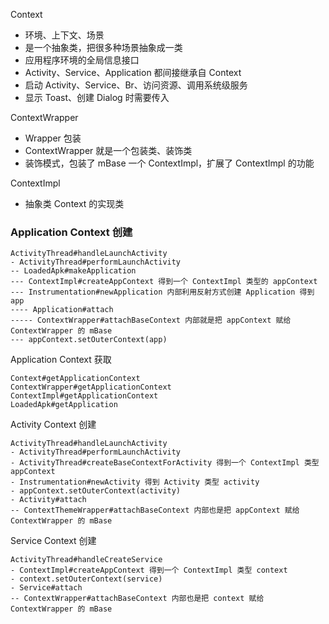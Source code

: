 

Context

- 环境、上下文、场景
- 是一个抽象类，把很多种场景抽象成一类
- 应用程序环境的全局信息接口
- Activity、Service、Application 都间接继承自 Context
- 启动 Activity、Service、Br、访问资源、调用系统级服务
- 显示 Toast、创建 Dialog 时需要传入





ContextWrapper

- Wrapper 包装
- ContextWrapper 就是一个包装类、装饰类
- 装饰模式，包装了 mBase 一个 ContextImpl，扩展了 ContextImpl 的功能



ContextImpl

- 抽象类 Context 的实现类



### Application Context 创建

```
ActivityThread#handleLaunchActivity
- ActivityThread#performLaunchActivity
-- LoadedApk#makeApplication
--- ContextImpl#createAppContext 得到一个 ContextImpl 类型的 appContext
--- Instrumentation#newApplication 内部利用反射方式创建 Application 得到 app
---- Application#attach 
----- ContextWrapper#attachBaseContext 内部就是把 appContext 赋给 ContextWrapper 的 mBase
--- appContext.setOuterContext(app)
```



Application Context 获取

```
Context#getApplicationContext
ContextWrapper#getApplicationContext
ContextImpl#getApplicationContext
LoadedApk#getApplication
```

Activity Context 创建

```
ActivityThread#handleLaunchActivity
- ActivityThread#performLaunchActivity
- ActivityThread#createBaseContextForActivity 得到一个 ContextImpl 类型 appContext
- Instrumentation#newActivity 得到 Activity 类型 activity
- appContext.setOuterContext(activity)
- Activity#attach
-- ContextThemeWrapper#attachBaseContext 内部也是把 appContext 赋给 ContextWrapper 的 mBase

```



Service Context 创建

```
ActivityThread#handleCreateService
- ContextImpl#createAppContext 得到一个 ContextImpl 类型 context
- context.setOuterContext(service)
- Service#attach
-- ContextWrapper#attachBaseContext 内部也是把 context 赋给 ContextWrapper 的 mBase
```

